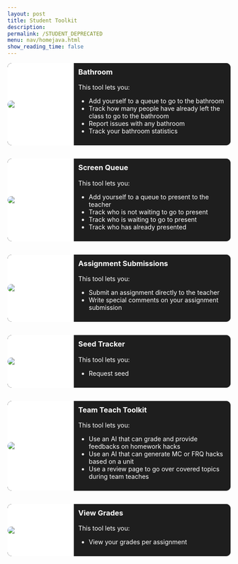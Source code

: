 ```yaml
---
layout: post
title: Student Toolkit
description:
permalink: /STUDENT_DEPRECATED
menu: nav/homejava.html
show_reading_time: false
---
```


<div class="container">
    <div class="bathroom glowOnHover" onclick="location.href='{{site.baseurl}}/bathroom';"
        style="cursor: pointer;">
        <div class="bathroom-image">
            <img src="{{site.baseurl}}/images/toolkit-nav-buttons/bathroom.png" alt="Bathroom" />
        </div>
        <div class="bathroom-details">
            <h3>Bathroom</h3>
            <p>This tool lets you:</p>
            <ul>
                <li>Add yourself to a queue to go to the bathroom</li>
                <li>Track how many people have already left the class to go to the bathroom</li>
                <li>Report issues with any bathroom</li>
                <li>Track your bathroom statistics</li>
            </ul>
        </div>
    </div>
    <div class="screen-queue glowOnHover" onclick="location.href='{{site.baseurl}}/student-toolkit/queue';"
        style="cursor: pointer;">
        <div class="screen-queue-image">
            <img src="{{site.baseurl}}/images/toolkit-nav-buttons/group-chat.png" alt="ScreenQueue" />
        </div>
        <div class="screen-queue-details">
            <h3>Screen Queue</h3>
            <p>This tool lets you:</p>
            <ul>
                <li>Add yourself to a queue to present to the teacher</li>
                <li>Track who is not waiting to go to present</li>
                <li>Track who is waiting to go to present</li>
                <li>Track who has already presented</li>
            </ul>
        </div>
    </div>
    <div class="submissions glowOnHover" onclick="location.href='{{site.baseurl}}/student/submissions';"
        style="cursor: pointer;">
        <div class="submissions-image">
            <img src="{{site.baseurl}}/images/toolkit-nav-buttons/submissions.png" alt="Submissions" />
        </div>
        <div class="submissions-details">
            <h3>Assignment Submissions</h3>
            <p>This tool lets you:</p>
            <ul>
                <li>Submit an assignment directly to the teacher</li>
                <li>Write special comments on your assignment submission</li>
            </ul>
        </div>
    </div>
    <div class="seed-tracker glowOnHover" onclick="location.href='{{site.baseurl}}/student/seedtracker';"
        style="cursor: pointer;">
        <div class="seed-tracker-image">
            <img src="{{site.baseurl}}/images/toolkit-nav-buttons/seedtracker.png" alt="Seed Tracker" />
        </div>
        <div class="seed-tracker-details">
            <h3>Seed Tracker</h3>
            <p>This tool lets you:</p>
            <ul>
                <li>Request seed</li>
            </ul>
        </div>
    </div>
    <div class="sagai glowOnHover" onclick="location.href='{{site.baseurl}}/student/TeamTeachToolkit';"
        style="cursor: pointer;">
        <div class="sagai-image">
            <img src="{{site.baseurl}}/images/toolkit-nav-buttons/sagai.png" alt="TeamTeachToolkit" />
        </div>
        <div class="sagai-details">
            <h3>Team Teach Toolkit</h3>
            <p>This tool lets you:</p>
            <ul>
                <li>Use an AI that can grade and provide feedbacks on homework hacks</li>
                <li>Use an AI that can generate MC or FRQ hacks based on a unit</li>
                <li>Use a review page to go over covered topics during team teaches</li>
            </ul>
        </div>
    </div>
    <div class="view-grades glowOnHover" onclick="location.href='{{site.baseurl}}/student/view-grades';"
        style="cursor: pointer;">
        <div class="view-grades-image">
            <img src="{{site.baseurl}}/images/toolkit-nav-buttons/view-grades.png" alt="view-grades" />
        </div>
        <div class="view-grades-details">
            <h3>View Grades</h3>
            <p>This tool lets you:</p>
            <ul>
                <li>View your grades per assignment</li>
            </ul>
        </div>
    </div>
</div>

<style>
    .container {
        display: grid;
        grid-template-columns: 1fr;
        grid-template-rows: auto auto auto auto auto auto;
        gap: 30px 0px;
        grid-auto-flow: row;
        grid-template-areas:
            "bathroom"
            "screen-queue"
            "submissions"
            "seed-tracker"
            "sagai"
            "view-grades";
    }

    .bathroom {
        display: grid;
        grid-template-columns: 150px 1fr;
        grid-template-rows: auto;
        gap: 0px 0px;
        grid-auto-flow: row;
        grid-template-areas:
            "bathroom-image bathroom-details";
        grid-area: bathroom;
    }

    .bathroom-image {
        grid-area: bathroom-image;
        display: flex;
        align-items: center;
        background-color: white;
        border-top-left-radius: 10px;
        border-bottom-left-radius: 10px;
    }

    .bathroom-details {
        padding: 10px;
        grid-area: bathroom-details;
    }

    .screen-queue {
        display: grid;
        grid-template-columns: 150px 1fr;
        grid-template-rows: auto;
        gap: 0px 0px;
        grid-auto-flow: row;
        grid-template-areas:
            "screen-queue-image screen-queue-details";
        grid-area: screen-queue;
    }

    .screen-queue-image {
        grid-area: screen-queue-image;
        display: flex;
        align-items: center;
        background-color: white;
        border-top-left-radius: 10px;
        border-bottom-left-radius: 10px;
    }

    .screen-queue-details {
        padding: 10px;
        grid-area: screen-queue-details;
    }

    .submissions {
        display: grid;
        grid-template-columns: 150px 1fr;
        grid-template-rows: auto;
        gap: 0px 0px;
        grid-auto-flow: row;
        grid-template-areas:
            "submissions-image submissions-details";
        grid-area: submissions;
    }

    .submissions-image {
        grid-area: submissions-image;
        display: flex;
        align-items: center;
        background-color: white;
        border-top-left-radius: 10px;
        border-bottom-left-radius: 10px;
    }

    .submissions-details {
        padding: 10px;
        grid-area: submissions-details;
    }

    .seed-tracker {
        display: grid;
        grid-template-columns: 150px 1fr;
        grid-template-rows: auto;
        gap: 0px 0px;
        grid-auto-flow: row;
        grid-template-areas:
            "seed-tracker-image seed-tracker-details";
        grid-area: seed-tracker;
    }

    .seed-tracker-image {
        grid-area: seed-tracker-image;
        display: flex;
        align-items: center;
        background-color: white;
        border-top-left-radius: 10px;
        border-bottom-left-radius: 10px;
    }

    .seed-tracker-details {
        padding: 10px;
        grid-area: seed-tracker-details;
    }

    .sagai {
        display: grid;
        grid-template-columns: 150px 1fr;
        grid-template-rows: auto;
        gap: 0px 0px;
        grid-auto-flow: row;
        grid-template-areas:
            "sagai-image sagai-details";
        grid-area: sagai;
    }

    .sagai-image {
        grid-area: sagai-image;
        display: flex;
        align-items: center;
        background-color: white;
        border-top-left-radius: 10px;
        border-bottom-left-radius: 10px;
    }

    .sagai-details {
        padding: 10px;
        grid-area: sagai-details;
    }

    .view-grades {
        display: grid;
        grid-template-columns: 150px 1fr;
        grid-template-rows: auto;
        gap: 0px 0px;
        grid-auto-flow: row;
        grid-template-areas:
            "view-grades-image view-grades-details";
        grid-area: view-grades;
    }

    .view-grades-image {
        grid-area: view-grades-image;
        display: flex;
        align-items: center;
        background-color: white;
        border-top-left-radius: 10px;
        border-bottom-left-radius: 10px;
    }

    .view-grades-details {
        padding: 10px;
        grid-area: view-grades-details;
    }

    .glowOnHover {
        border: none;
        outline: none;
        color: #fff;
        background: #1e1e1e;
        cursor: pointer;
        position: relative;
        z-index: 0;
        border-radius: 10px;
    }

    .glowOnHover:before {
        content: '';
        background: linear-gradient(45deg, #ff0000, #ff7300, #fffb00, #48ff00, #00ffd5, #002bff, #7a00ff, #ff00c8, #ff0000);
        position: absolute;
        top: -2px;
        left: -2px;
        background-size: 400%;
        z-index: -1;
        filter: blur(5px);
        width: calc(100% + 4px);
        height: calc(100% + 4px);
        animation: glowing 20s linear infinite;
        opacity: 0;
        transition: opacity .3s ease-in-out;
        border-radius: 10px;
    }

    .glowOnHover:hover:before {
        opacity: 1;
    }

    .glowOnHover:after {
        z-index: -1;
        content: '';
        position: absolute;
        width: 100%;
        height: 100%;
        background: #1e1e1e;
        left: 0;
        top: 0;
        border-radius: 10px;
    }

    @keyframes glowing {
        0% {
            background-position: 0 0;
        }

        50% {
            background-position: 400% 0;
        }

        100% {
            background-position: 0 0;
        }
    }

    img {
        border-top-left-radius: 10px;
        border-bottom-left-radius: 10px;
    }

    h3 {
        margin-top: 0px !important;
        padding-top: 0px !important;
    }
</style>
